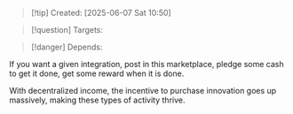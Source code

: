 
>[!tip] Created: [2025-06-07 Sat 10:50]

>[!question] Targets: 

>[!danger] Depends: 

If you want a given integration, post in this marketplace, pledge some cash to get it done, get some reward when it is done.

With decentralized income, the incentive to purchase innovation goes up massively, making these types of activity thrive.